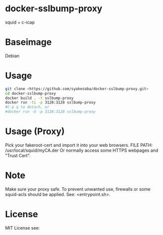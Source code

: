 docker-sslbump-proxy
======================
squid + c-icap

Baseimage
======================
Debian

Usage
======================
```sh
git clone <https://github.com/syakesaba/docker-sslbump-proxy.git>
cd docker-sslbump-proxy
docker build . -t sslbump-proxy
docker run -ti -p 3128:3128 sslbump-proxy
#C-p q to detach, or
#docker run -d -p 3128:3128 sslbump-proxy
```

Usage (Proxy)
======================
Pick your fakeroot-cert and import it into your web browsers. 
FILE PATH: /usr/local/squid/myCA.der 
Or normally access some HTTPS webpages and "Trust Cert".

Note
======================
Make sure your proxy safe. 
To prevent unwanted use, firewalls or some squid-acls should be applied.
See: <entrypoint.sh>. 

License
======================
MIT License
see: <LICENSE>

